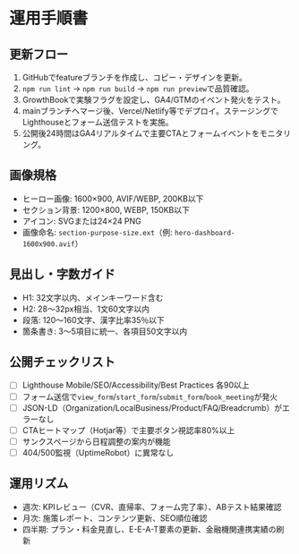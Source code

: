 # 運用手順書

## 更新フロー
1. GitHubでfeatureブランチを作成し、コピー・デザインを更新。
2. `npm run lint` → `npm run build` → `npm run preview`で品質確認。
3. GrowthBookで実験フラグを設定し、GA4/GTMのイベント発火をテスト。
4. mainブランチへマージ後、Vercel/Netlify等でデプロイ。ステージングでLighthouseとフォーム送信テストを実施。
5. 公開後24時間はGA4リアルタイムで主要CTAとフォームイベントをモニタリング。

## 画像規格
- ヒーロー画像: 1600×900, AVIF/WEBP, 200KB以下
- セクション背景: 1200×800, WEBP, 150KB以下
- アイコン: SVGまたは24×24 PNG
- 画像命名: `section-purpose-size.ext`（例: `hero-dashboard-1600x900.avif`）

## 見出し・字数ガイド
- H1: 32文字以内、メインキーワード含む
- H2: 28〜32px相当、1文60文字以内
- 段落: 120〜160文字、漢字比率35％以下
- 箇条書き: 3〜5項目に統一、各項目50文字以内

## 公開チェックリスト
- [ ] Lighthouse Mobile/SEO/Accessibility/Best Practices 各90以上
- [ ] フォーム送信で`view_form`/`start_form`/`submit_form`/`book_meeting`が発火
- [ ] JSON-LD（Organization/LocalBusiness/Product/FAQ/Breadcrumb）がエラーなし
- [ ] CTAヒートマップ（Hotjar等）で主要ボタン視認率80%以上
- [ ] サンクスページから日程調整の案内が機能
- [ ] 404/500監視（UptimeRobot）に異常なし

## 運用リズム
- 週次: KPIレビュー（CVR、直帰率、フォーム完了率）、ABテスト結果確認
- 月次: 施策レポート、コンテンツ更新、SEO順位確認
- 四半期: プラン・料金見直し、E-E-A-T要素の更新、金融機関連携実績の刷新
